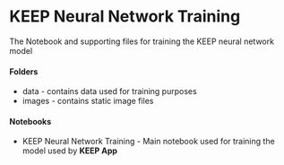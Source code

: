 # KEEP Neural Network Training
The Notebook and supporting files for training the KEEP neural network model

#### Folders
* data - contains data used for training purposes
* images - contains static image files

#### Notebooks
* KEEP Neural Network Training - Main notebook used for training the model used by **KEEP App**
